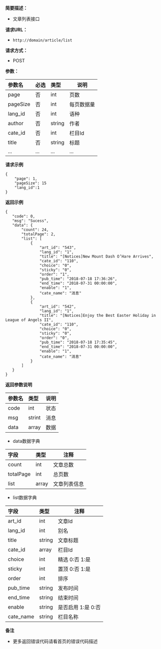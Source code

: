     
**简要描述：** 

- 文章列表接口

**请求URL：** 
- ` http://domain/article/list `
  
**请求方式：**
- POST 

**参数：** 

|参数名|必选|类型|说明|
|:----    |:---|:----- |-----   |
|page |否  |int |页数   |
|pageSize |否  |int | 每页数据量    |
|lang_id |否  |int | 语种    |
|author |否  |string | 作者    |
|cate_id |否  |int | 栏目Id    |
|title |否  |string | 标题    |
|...     |...  |... | ...    |

 **请求示例**

```
{
	"page": 1,
	"pageSize": 15
	"lang_id":1
}

```
 **返回示例**
 ```
 {
    "code": 0,
    "msg": "Sucess",
    "data": {
        "count": 24,
        "totalPage": 2,
        "list": [
            {
                "art_id": "543",
                "lang_id": "1",
                "title": "[Notices]New Mount Dash O’Hare Arrives",
                "cate_id": "110",
                "choice": "0",
                "sticky": "0",
                "order": "1",
                "pub_time": "2018-07-18 17:36:26",
                "end_time": "2018-07-31 00:00:00",
                "enable": "1",
                "cate_name": "消息"
            },
            {
                "art_id": "542",
                "lang_id": "1",
                "title": "[Notices]Enjoy the Best Easter Holiday in League of Angels II",
                "cate_id": "110",
                "choice": "0",
                "sticky": "0",
                "order": "0",
                "pub_time": "2018-07-18 17:35:45",
                "end_time": "2018-07-31 00:00:00",
                "enable": "1",
                "cate_name": "消息"
            }
        ]
    }
}
 
 ```
 
 **返回参数说明** 

|参数名|类型|说明|
|:-----  |:-----|-----                           |
|code |int   |状态  |
|msg  |strint   |消息  |
|data |array   |数据  |
    
-  data数据字典

|字段|类型|注释|
|:----    |:-------   |------      |
|count 	  |int         |	文章总数  |
|totalPage  	  |int         |	总页数  |
|list     |array       |	文章列表信息   |

    
-  list数据字典

|字段|类型|注释|
|:----    |:-------   |------      |
|art_id   	  |int       |	文章Id  |
|lang_id       |int       |	 别名   |
|title     |string    |	 文章标题   |
|cate_id     |array    |	 栏目Id   |
|choice  	  |int       |	精选 0:否 1:是  |
|sticky      |int       |	 置顶 0:否 1:是   |
|order      |int       |	 排序   |
|pub_time     |string    |	 发布时间   |
|end_time     |string    |	 结束时间   |
|enable      |string    |	 是否启用 1:是 0:否 |
|cate_name      |string    |	栏目名称 |

 **备注** 

- 更多返回错误代码请看首页的错误代码描述

